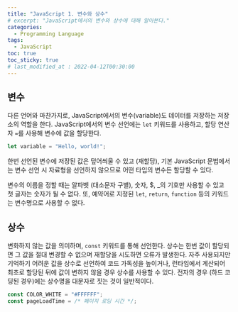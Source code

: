 ```yaml
---
title: "JavaScript 1. 변수와 상수"
# excerpt: "JavaScript에서의 변수와 상수에 대해 알아본다."
categories: 
  - Programming Language
tags:
  - JavaScript
toc: true
toc_sticky: true
# last_modified_at : 2022-04-12T00:30:00
---
```



## 변수

다른 언어와 마찬가지로, JavaScript에서의 변수(variable)도 데이터를 저장하는 저장소의 역할을 한다. JavaScript에서의 변수 선언에는 `let` 키워드를 사용하고, 할당 연산자 `=`를 사용해 변수에 값을 할당한다.

```JavaScript
let variable = "Hello, world!";
```

한번 선언된 변수에 저장된 값은 덮어씌울 수 있고 (재할당), 기본 JavaScript 문법에서는 변수 선언 시 자료형을 선언하지 않으므로 어떤 타입의 변수든 할당할 수 있다.

변수의 이름을 정할 때는 알파벳 (대소문자 구별), 숫자, $, _의 기호만 사용할 수 있고 첫 글자는 숫자가 될 수 없다. 또, 예약어로 지정된 `let`, `return`, `function` 등의 키워드는 변수명으로 사용할 수 없다.

## 상수

변화하지 않는 값을 의미하며, `const` 키워드를 통해 선언한다. 상수는 한번 값이 할당되면 그 값을 절대 변경할 수 없으며 재할당을 시도하면 오류가 발생한다. 자주 사용되지만 기억하기 어려운 값을 상수로 선언하여 코드 가독성을 높이거나, 런타임에서 계산되어 최초로 할당된 뒤에 값이 변하지 않을 경우 상수를 사용할 수 있다. 전자의 경우 (하드 코딩된 경우)에는 상수명을 대문자로 짓는 것이 일반적이다.

```JavaScript
const COLOR_WHITE = "#FFFFFF";
const pageLoadTime = /* 페이지 로딩 시간 */;
```
